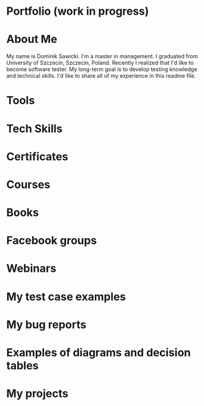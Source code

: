 # Portfolio (work in progress)

# About Me
My name is Dominik Sawicki. I'm a master in management. I graduated from 
University of Szczecin, Szczecin, Poland. Recently I realized that I'd like to become software tester. My long-term goal is to develop testing knowledge and technical skills. I'd like to share all of my experience in this readme file.

# Tools

# Tech Skills

# Certificates

# Courses

# Books

# Facebook groups

# Webinars

# My test case examples

# My bug reports

# Examples of diagrams and decision tables

# My projects
